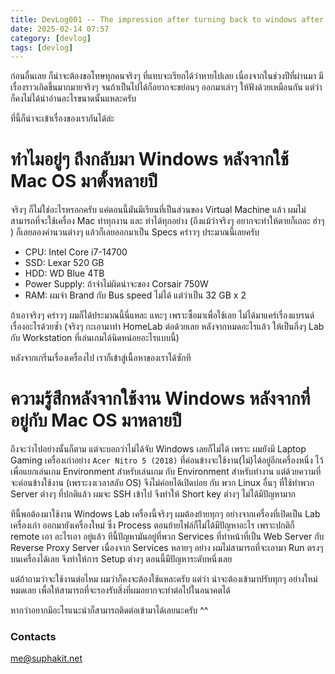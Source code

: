 ```yaml
---
title: DevLog001 -- The impression after turning back to windows after on mac / linux for a long time
date: 2025-02-14 07:57
category: [devlog]
tags: [devlog]
---
```


ก่อนอื่นเลย ก็น่าจะต้องขอโทษทุกคนจริงๆ ที่แทบจะเรียกได้ว่าหายไปเลย เนื่องจากในช่วงปีที่ผ่านมา มีเรื่องราวเกิดขึ้นมากมายจริงๆ จนถ้าเป็นไปได้ก็อยากจะขย่อนๆ ออกมาเล่าๆ ให้ฟังด้วยเหมือนกัน แต่ว่าก็คงไม่ได้น่าอ่านอะไรขนาดนั้นแหละครับ

ที่นี้ก็น่าจะเข้าเรื่องของเรากันได้ล่ะ

# ทำไมอยู่ๆ ถึงกลับมา Windows หลังจากใช้ Mac OS มาตั้งหลายปี

จริงๆ ก็ไม่ใช่อะไรหรอกครับ แค่ตอนนี้มันมีเรียนที่เป็นส่วนของ Virtual Machine แล้ว ผมไม่สามารถที่จะใช้เครื่อง Mac ทำทุกงาน และ ทำได้ทุกอย่าง (ถึงแม้ว่าจริงๆ อยากจะทำให้ตายก็เถอะ ฮ่าๆ ) ก็เลยลองคำนวนต่างๆ แล้วก็เลยออกมาเป็น Specs คร่าวๆ ประมาณนี้เลยครับ

- CPU: Intel Core i7-14700
- SSD: Lexar 520 GB
- HDD: WD Blue 4TB
- Power Supply: ถ้าจำไม่ผิดน่าจะของ Corsair 750W
- RAM: ผมจำ Brand กับ Bus speed ไม่ได้ แต่ว่าเป็น 32 GB x 2

ถ้าเอาจริงๆ คร่าวๆ ผมก็ได้ประมาณนี้นี่แหละ แหะๆ เพราะซื้อมาเพื่อใช้เลย ไม่ได้มาแคร์เรื่องแบรนด์ เรื่องอะไรด้วยซ้ำ (จริงๆ กะเอามาทำ HomeLab ต่อด้วยเลย หลังจากหมดอะไรแล้ว ให้เป็นกึ่งๆ Lab กับ Workstation ที่เล่นเกมได้นิดหน่อยอะไรแบบนี้)

หลังจากเกริ่นเรื่องเครื่องไป เราก็เข้าสู่เนื้อหาของเราได้ซักที

# ความรู้สึกหลังจากใช้งาน Windows หลังจากที่อยู่กับ Mac OS มาหลายปี

ถึงจะว่าไปอย่างนั้นก็ตาม แต่จะบอกว่าไม่ได้จับ Windows เลยก็ไม่ได้ เพราะ ผมยังมี Laptop Gaming เครื่องเก่าอย่าง `Acer Nitro 5 (2018)` ที่ค่อนข้างจะใช้งาน(ไม่)ได้อยู่อีกเครื่องหนึ่ง ไว้เพื่อแยกเล่นเกม Environment สำหรับเล่นเกม กับ Environment สำหรับทำงาน แต่ด้วยความที่จะค่อนข้างใช้งาน (เพราะงงเวลาสลับ OS) จึงไม่ค่อยได้เปิดบ่อย กับ พวก Linux อื่นๆ ที่ใช้ทำพวก Server ต่างๆ ที่ปกติแล้ว ผมจะ SSH เข้าไป จึงทำให้ Short key ต่างๆ ไม่ได้มีปัญหามาก

ทีนี้พอต้องมาใช้งาน Windows Lab เครื่องนี้จริงๆ ผมต้องย้ายทุกๆ อย่างจากเครื่องที่เปิดเป็น Lab เครื่องเก่า ออกมายังเครื่องใหม่ ซึ่ง Process ตอนย้ายไฟล์ก็ไม่ได้มีปัญหาอะไร เพราะปกติก็ remote เอา อะไรเอา อยู่แล้ว ทีนี้ปัญหามันอยู่ที่พวก Services ที่ทำหน้าที่เป็น Web Server กับ Reverse Proxy Server เนื่องจาก Services หลายๆ อย่าง ผมไม่สามารถที่จะเอามา Run ตรงๆ บนเครื่องได้เลย จึงทำให้การ Setup ต่างๆ ตอนนี้มีปัญหาระดับหนึ่งเลย

แต่ถ้าถามว่าจะใช้งานต่อไหม ผมว่าก็คงจะต้องใช้แหละครับ แต่ว่า น่าจะต้องเข้ามาปรับทุกๆ อย่างใหม่หมดเลย เพื่อให้สามารถที่จะรองรับสิ่งที่ผมอยากจะทำต่อไปในอนาคตได้

หากว่าอยากมีอะไรแนะนำก็สามารถติดต่อเข้ามาได้เลยนะครับ ^^

### Contacts

[me@suphakit.net](mailto:me@suphakit.net)
